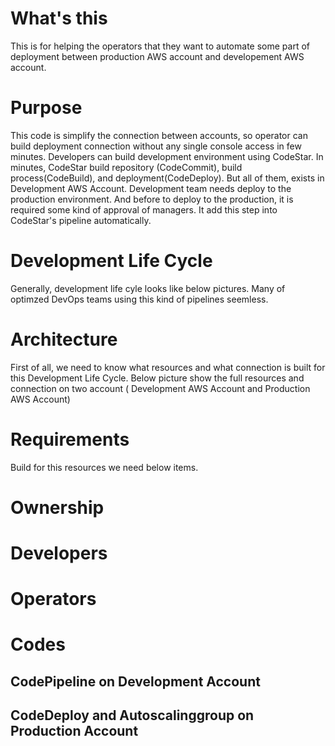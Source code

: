 # What's this
This is for helping the operators that they want to automate some part of deployment between production AWS account and developement AWS account.

# Purpose
This code is simplify the connection between accounts, so operator can build deployment connection without any single console access in few minutes. Developers can build development environment using CodeStar. In minutes, CodeStar build repository (CodeCommit), build process(CodeBuild), and deployment(CodeDeploy). But all of them, exists in Development AWS Account. Development team needs deploy to the production environment. And before to deploy to the production, it is required some kind of approval of managers. It add this step into CodeStar's pipeline automatically.

# Development Life Cycle
Generally, development life cyle looks like below pictures. Many of optimzed DevOps teams using this kind of pipelines seemless.

# Architecture
First of all, we need to know what resources and what connection is built for this Development Life Cycle. Below picture show the full resources and connection on two account ( Development AWS Account and Production AWS Account)

# Requirements
Build for this resources we need below items.

# Ownership

# Developers

# Operators

# Codes

## CodePipeline on Development Account

## CodeDeploy and Autoscalinggroup on Production Account
